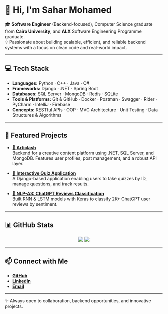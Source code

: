 # 👋 Hi, I'm Sahar Mohamed

🎓 **Software Engineer** (Backend-focused), Computer Science graduate from **Cairo University**, and **ALX** Software Engineering Programme graduate.  
💡 Passionate about building scalable, efficient, and reliable backend systems with a focus on clean code and real-world impact.  

---

## 💻 Tech Stack

- **Languages:** Python · C++ · Java · C#  
- **Frameworks:** Django · .NET · Spring Boot  
- **Databases:** SQL Server · MongoDB · Redis · SQLite  
- **Tools & Platforms:** Git & GitHub · Docker · Postman · Swagger · Rider · PyCharm · IntelliJ · Firebase  
- **Concepts:** RESTful APIs · OOP · MVC Architecture · Unit Testing · Data Structures & Algorithms  

---

## 🚀 Featured Projects

- [📌 **Articlash**](https://github.com/00Eslam00/Articlash)  
  Backend for a creative content platform using .NET, SQL Server, and MongoDB. Features user profiles, post management, and a robust API layer.  

- [📌 **Interactive Quiz Application**](https://github.com/SaharMFR/InteractiveQuizApplication)  
  A Django-based application enabling users to take quizzes by ID, manage questions, and track results.  

- [📌 **NLP-A3: ChatGPT Reviews Classification**](https://github.com/3bde1r7man/NLP_A3)  
  Built RNN & LSTM models with Keras to classify 2K+ ChatGPT user reviews by sentiment.  

---

## 📊 GitHub Stats

<p align="center">
  <img src="https://github-readme-stats.vercel.app/api?username=SaharMohamed98&show_icons=true&theme=tokyonight" />
  <img src="https://github-readme-stats.vercel.app/api/top-langs/?username=SaharMohamed98&layout=compact&theme=tokyonight" />
</p>

---

## 📫 Connect with Me

- [**GitHub**](https://github.com/SaharMFR)  
- [**LinkedIn**](https://www.linkedin.com/in/sahar-mohamed-20bb67253)  
- [**Email**](mailto:sahar.mfra@gmail.com)  

---

✨ Always open to collaboration, backend opportunities, and innovative projects.  
